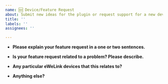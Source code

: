 ```yaml
---
name: 🆕 Device/Feature Request
about: Submit new ideas for the plugin or request support for a new device.
title: ''
labels: ''
assignees: ''

---
```


* **Please explain your feature request in a one or two sentences.**

* **Is your feature request related to a problem? Please describe.**

* **Any particular eWeLink devices that this relates to?**

* **Anything else?**

